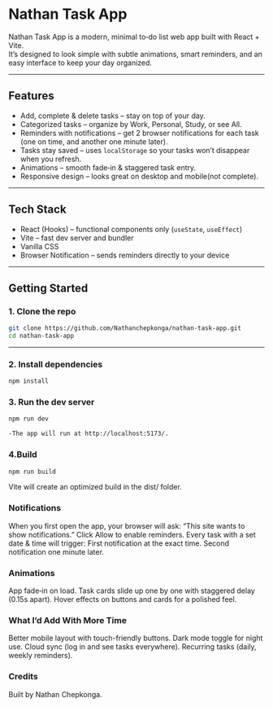 # Nathan Task App

Nathan Task App is a modern, minimal to‑do list web app built with React + Vite.  
It’s designed to look simple with subtle animations, smart reminders, and an easy interface to keep your day organized.  

---

## Features

- Add, complete & delete tasks – stay on top of your day.
- Categorized tasks – organize by Work, Personal, Study, or see All.
- Reminders with notifications – get 2 browser notifications for each task (one on time, and another one minute later).
- Tasks stay saved – uses `localStorage` so your tasks won’t disappear when you refresh.
- Animations – smooth fade‑in & staggered task entry.
- Responsive design – looks great on desktop and mobile(not complete).

---

## Tech Stack

- React (Hooks) – functional components only (`useState`, `useEffect`)
- Vite – fast dev server and bundler
- Vanilla CSS 
- Browser Notification – sends reminders directly to your device

---

## Getting Started

### 1. Clone the repo

```bash
git clone https://github.com/Nathanchepkonga/nathan-task-app.git
cd nathan-task-app
```
---

### 2. Install dependencies

```bash
npm install
```

### 3. Run the dev server

```bash
npm run dev

-The app will run at http://localhost:5173/.
```

### 4.Build 

```bash
npm run build
```

Vite will create an optimized build in the dist/ folder.

### Notifications

When you first open the app, your browser will ask:
“This site wants to show notifications.”
Click Allow to enable reminders.
Every task with a set date & time will trigger:
First notification at the exact time.
Second notification one minute later.

### Animations
App fade‑in on load.
Task cards slide up one by one with staggered delay (0.15s apart).
Hover effects on buttons and cards for a polished feel.

### What I’d Add With More Time
Better mobile layout with touch-friendly buttons.
Dark mode toggle for night use.
Cloud sync (log in and see tasks everywhere).
Recurring tasks (daily, weekly reminders).

### Credits
Built by Nathan Chepkonga.